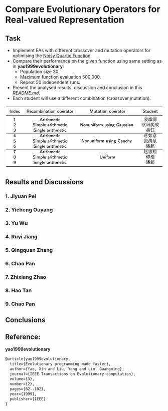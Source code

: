 # Compare Evolutionary Operators for Real-valued Representation

## Task
* Implement EAs with different crossover and mutation operators for optimising the [Noisy Quartic Function](http://benchmarkfcns.xyz/benchmarkfcns/quarticfcn.html).
* Compare their performance on the given function using same setting as in **yao1999evolutionary**:
  * Population size 30.
  * Maximum function evaluation 500,000.
  * Repeat 50 independent runs.
* Present the analysed results, discussion and conclusion in this *README.md*.
* Each student will use a different combination (crossover,mutation).

![alt text](figures/work.png)


## Results and Discussions

### 1. Jiyuan Pei

### 2. Yicheng Ouyang

### 3. Yu Wu

### 4. Ruyi Jiang

### 5. Qingquan Zhang

### 6. Chao Pan

### 7. Zhixiang Zhao

### 8. Hao Tan

### 9. Chao Pan

## Conclusions

## Reference: 

**yao1999evolutionary**
```
@article{yao1999evolutionary,
  title={Evolutionary programming made faster},
  author={Yao, Xin and Liu, Yong and Lin, Guangming},
  journal={IEEE Transactions on Evolutionary computation},
  volume={3},
  number={2},
  pages={82--102},
  year={1999},
  publisher={IEEE}
}
```
